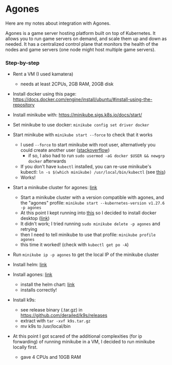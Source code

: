 # Agones

Here are my notes about integration with Agones.

Agones is a game server hosting platform built on top of Kubernetes. It allows you to run game servers on demand, and scale them up and down as needed.
It has a centralized control plane that monitors the health of the nodes and game servers (one node might host multiple game servers).



### Step-by-step

- Rent a VM (I used kamatera)
  - needs at least 2CPUs, 2GB RAM, 20GB disk
- Install docker using this page: https://docs.docker.com/engine/install/ubuntu/#install-using-the-repository
- Install minikube with: https://minikube.sigs.k8s.io/docs/start/
- Set minikube to use docker: `minikube config set driver docker`
- Start minikube with `minikube start --force` to check that it works
  - I used `--force` to start minikube with root user, alternatively you could create another user ([stackoverflow](https://stackoverflow.com/questions/68984450/minikube-why-the-docker-driver-should-not-be-used-with-root-privileges))
    - if so, I also had to run `sudo usermod -aG docker $USER && newgrp docker` afterwards
  - If you don't have `kubectl` installed, you can re-use minikube's kubectl: `ln -s $(which minikube) /usr/local/bin/kubectl` (see [this](https://minikube.sigs.k8s.io/docs/handbook/kubectl/))
  - Works!
- Start a minikube cluster for agones: [link](https://agones.dev/site/docs/installation/creating-cluster/minikube/)
  - Start a minikube cluster with a version compatible with agones, and the "agones" profile: `minikube start --kubernetes-version v1.27.6 -p agones`
  - At this point I kept running into [this](https://github.com/kubernetes/minikube/issues/14185) so I decided to install docker desktop ([link](https://docs.docker.com/desktop/install/ubuntu/#install-docker-desktop))
  - It didn't work; I tried running `sudo minikube delete -p agones` and retrying
  - then I need to tell minikube to use that profile: `minikube profile agones`
  - this time it worked! (check with `kubectl get po -A`)
- Run `minikube ip -p agones` to get the local IP of the minikube cluster
- Install helm: [link](https://helm.sh/docs/intro/install/#from-apt-debianubuntu)
- Install agones: [link](https://agones.dev/site/docs/installation/install-agones/)
  - install the helm chart: [link](https://agones.dev/site/docs/installation/install-agones/helm/#installing-the-chart)
  - installs correctly!
- Install k9s: 
  - see release binary (.tar.gz) in https://github.com/derailed/k9s/releases
  - extract with `tar -xvf k9s.tar.gz`
  - mv k9s to /usr/local/bin
 
- At this point I got scared of the additional complexities (for ip forwarding) of running minikube in a VM, I decided to run minikube locally first.
  - gave 4 CPUs and 10GB RAM
  